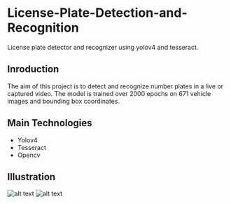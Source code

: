 # License-Plate-Detection-and-Recognition
License plate detector and recognizer using yolov4 and tesseract.
## Inroduction
The aim of this project is to detect and recognize number plates in a live or captured video. 
The model is trained over 2000 epochs on 671 vehicle images and bounding box coordinates.
## Main Technologies
* Yolov4
* Tesseract
* Opencv
## Illustration
![alt text](https://github.com/ramgarg102/License-Plate-Detection-and-Recognition/blob/master/FinalResult1.png)
![alt text](https://github.com/ramgarg102/License-Plate-Detection-and-Recognition/blob/master/FinalResult2.png)

